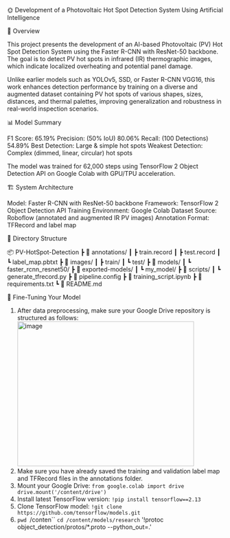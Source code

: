 
🌞 Development of a Photovoltaic Hot Spot Detection System Using Artificial Intelligence

🧠 Overview

This project presents the development of an AI-based Photovoltaic (PV) Hot Spot Detection System using the Faster R-CNN with ResNet-50 backbone. The goal is to detect PV hot spots in infrared (IR) thermographic images, which indicate localized overheating and potential panel damage.

Unlike earlier models such as YOLOv5, SSD, or Faster R-CNN VGG16, this work enhances detection performance by training on a diverse and augmented dataset containing PV hot spots of various shapes, sizes, distances, and thermal palettes, improving generalization and robustness in real-world inspection scenarios.

📊 Model Summary

F1 Score: 65.19%
Precision: (50% IoU)	80.06%
Recall: (100 Detections)	54.89%
Best Detection:	Large & simple hot spots
Weakest Detection:	Complex (dimmed, linear, circular) hot spots

The model was trained for 62,000 steps using TensorFlow 2 Object Detection API on Google Colab with GPU/TPU acceleration.

🏗️ System Architecture

Model: Faster R-CNN with ResNet-50 backbone
Framework: TensorFlow 2 Object Detection API
Training Environment: Google Colab
Dataset Source: Roboflow (annotated and augmented IR PV images)
Annotation Format: TFRecord and label map

🧩 Directory Structure

📦 PV-HotSpot-Detection
 ┣ 📂 annotations/
 ┃ ┣ train.record
 ┃ ┣ test.record
 ┃ ┗ label_map.pbtxt
 ┣ 📂 images/
 ┃ ┣ train/
 ┃ ┗ test/
 ┣ 📂 models/
 ┃ ┗ faster_rcnn_resnet50/
 ┣ 📂 exported-models/
 ┃ ┗ my_model/
 ┣ 📂 scripts/
 ┃ ┗ generate_tfrecord.py
 ┣ 📜 pipeline.config
 ┣ 📜 training_script.ipynb
 ┣ 📜 requirements.txt
 ┗ 📜 README.md


🚀 Fine-Tuning Your Model

1. After data preprocessing, make sure your Google Drive repository is structured as follows:
        <img width="411" height="337" alt="image" src="https://github.com/user-attachments/assets/1d2ff8c3-56a1-40de-897e-78a3d407c29f" />
2. Make sure you have already saved the training and validation label map and TFRecord files in the annotations folder.
3. Mount your Google Drive:
   `from google.colab import drive
   drive.mount('/content/drive')`
4. Install latest TensorFlow version:
   `!pip install tensorflow==2.13`
5. Clone TensorFlow model:
   `!git clone https://github.com/tensorflow/models.git`
6. `pwd `/conten``
   `cd /content/models/research`
   '!protoc object_detection/protos/*.proto --python_out=.'
   
        

